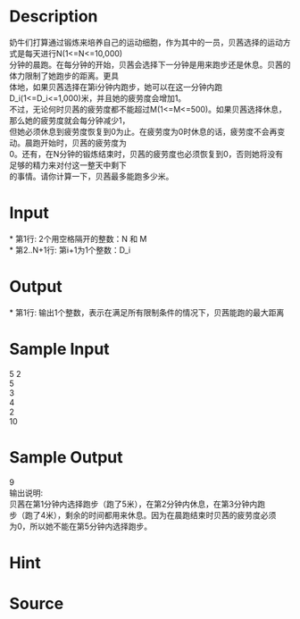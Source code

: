 
# Description

<div class="content"><div>奶牛们打算通过锻炼来培养自己的运动细胞，作为其中的一员，贝茜选择的运动方式是每天进行N(1&lt;=N&lt;=10,000)</div>
<div>分钟的晨跑。在每分钟的开始，贝茜会选择下一分钟是用来跑步还是休息。贝茜的体力限制了她跑步的距离。更具</div>
<div>体地，如果贝茜选择在第i分钟内跑步，她可以在这一分钟内跑D_i(1&lt;=D_i&lt;=1,000)米，并且她的疲劳度会增加1。</div>
<div>不过，无论何时贝茜的疲劳度都不能超过M(1&lt;=M&lt;=500)。如果贝茜选择休息，那么她的疲劳度就会每分钟减少1，</div>
<div>但她必须休息到疲劳度恢复到0为止。在疲劳度为0时休息的话，疲劳度不会再变动。晨跑开始时，贝茜的疲劳度为</div>
<div>0。还有，在N分钟的锻炼结束时，贝茜的疲劳度也必须恢复到0，否则她将没有足够的精力来对付这一整天中剩下</div>
<div>的事情。请你计算一下，贝茜最多能跑多少米。</div></div>

# Input

<div class="content"><div>* 第1行: 2个用空格隔开的整数：N 和 M</div>
<div>* 第2..N+1行: 第i+1为1个整数：D_i</div></div>

# Output

<div class="content"><p>* 第1行: 输出1个整数，表示在满足所有限制条件的情况下，贝茜能跑的最大距离</p></div>

# Sample Input

<div class="content"><span class="sampledata">5 2<br/>
5<br/>
3<br/>
4<br/>
2<br/>
10</span></div>

# Sample Output

<div class="content"><span class="sampledata">9<br/>
输出说明:<br/>
贝茜在第1分钟内选择跑步（跑了5米），在第2分钟内休息，在第3分钟内跑<br/>
步（跑了4米），剩余的时间都用来休息。因为在晨跑结束时贝茜的疲劳度必须<br/>
为0，所以她不能在第5分钟内选择跑步。</span></div>

# Hint

<div class="content"><p></p></div>

# Source

<div class="content"><p><a href="problemset.php?search="></a></p></div>

